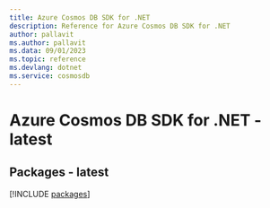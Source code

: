 ```yaml
---
title: Azure Cosmos DB SDK for .NET
description: Reference for Azure Cosmos DB SDK for .NET
author: pallavit
ms.author: pallavit
ms.data: 09/01/2023
ms.topic: reference
ms.devlang: dotnet
ms.service: cosmosdb
---
```

# Azure Cosmos DB SDK for .NET - latest
## Packages - latest
[!INCLUDE [packages](cosmos-db-index.md)]